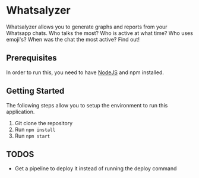 # Whatsalyzer

Whatsalyzer allows you to generate graphs and reports from your Whatsapp chats.
Who talks the most? Who is active at what time? Who uses emoji's? When was the chat the most active? Find out!

## Prerequisites

In order to run this, you need to have [NodeJS](https://nodejs.org/en/) and npm installed.

## Getting Started

The following steps allow you to setup the environment to run this application.

1. Git clone the repository
2. Run `npm install`
3. Run `npm start`

## TODOS

- Get a pipeline to deploy it instead of running the deploy command
